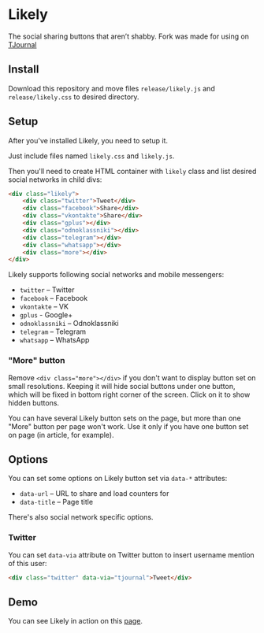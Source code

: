 # Likely

The social sharing buttons that aren’t shabby.
Fork was made for using on [TJournal](https://tjournal.ru)

## Install

Download this repository and move files `release/likely.js` and 
`release/likely.css` to desired directory.

## Setup

After you've installed Likely, you need to setup it.

Just include files named `likely.css` and `likely.js`.

Then you'll need to create HTML container with `likely` class and list desired 
social networks in child divs:

```html
<div class="likely">
    <div class="twitter">Tweet</div>
    <div class="facebook">Share</div>
    <div class="vkontakte">Share</div>
    <div class="gplus"></div>
    <div class="odnoklassniki"></div>
    <div class="telegram"></div>
    <div class="whatsapp"></div>
    <div class="more"></div>
</div>
```

Likely supports following social networks and mobile messengers:

* `twitter` – Twitter
* `facebook` – Facebook
* `vkontakte` – VK
* `gplus` - Google+
* `odnoklassniki` – Odnoklassniki
* `telegram` – Telegram
* `whatsapp` – WhatsApp

### "More" button

Remove `<div class="more"></div>` if you don't want to display button set on small resolutions.
Keeping it will hide social buttons under one button, which will be fixed in bottom right corner of the screen. Click on it to show hidden buttons.

You can have several Likely button sets on the page, but more than one "More" button per page won't work. 
Use it only if you have one button set on page (in article, for example).

## Options

You can set some options on Likely button set via `data-*` attributes:

* `data-url` – URL to share and load counters for
* `data-title` – Page title

There's also social network specific options.

### Twitter

You can set `data-via` attribute on Twitter button to insert username mention 
of this user:

```html
<div class="twitter" data-via="tjournal">Tweet</div>
```

## Demo

You can see Likely in action on this [page](http://valerypatorius.github.io/Likely/).
